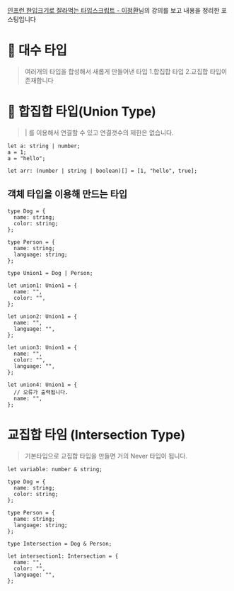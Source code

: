 [인프런 한입크기로 잘라먹는 타입스크립트 - 이정환](https://www.inflearn.com/course/%ED%95%9C%EC%9E%85-%ED%81%AC%EA%B8%B0-%ED%83%80%EC%9E%85%EC%8A%A4%ED%81%AC%EB%A6%BD%ED%8A%B8/dashboard)님의 강의를 보고
내용을 정리한 포스팅입니다

# 🥇 대수 타입

> 여러개의 타입을 합성해서 새롭게 만들어낸 타입 1.합집합 타입 2.교집합 타입이 존재합니다

# 🥇 합집합 타입(Union Type)

> | 를 이용해서 연결할 수 있고 연결갯수의 제한은 없습니다.

```tsx
let a: string | number;
a = 1;
a = "hello";

let arr: (number | string | boolean)[] = [1, "hello", true];
```

## 객체 타입을 이용해 만드는 타입

```tsx
type Dog = {
  name: string;
  color: string;
};

type Person = {
  name: string;
  language: string;
};

type Union1 = Dog | Person;

let union1: Union1 = {
  name: "",
  color: "",
};

let union2: Union1 = {
  name: "",
  language: "",
};

let union3: Union1 = {
  name: "",
  color: "",
  language: "",
};

let union4: Union1 = {
  // 오류가 출력됩니다.
  name: "",
};
```

# 교집합 타임 (Intersection Type)

> 기본타입으로 교집합 타입을 만들면 거의 Never 타입이 됩니다.

```tsx
let variable: number & string;

type Dog = {
  name: string;
  color: string;
};

type Person = {
  name: string;
  language: string;
};

type Intersection = Dog & Person;

let intersection1: Intersection = {
  name: "",
  color: "",
  language: "",
};
```
